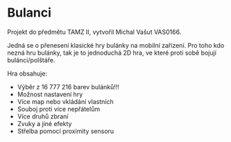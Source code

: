 # Bulanci
Projekt do předmětu TAMZ II, vytvořil Michal Vašut VAS0166.

Jedná se o přenesení klasické hry bulánky na mobilní zařízení. Pro toho kdo nezná hru bulánky, tak je to jednoduchá 2D hra, ve které proti sobě bojují bulánci/polštáře. 

Hra obsahuje:

- Výběr z 16 777 216 barev bulánků!!!
- Možnost nastavení hry
- Více map nebo vkládání vlastních
- Souboj proti více nepřátelům
- Více druhů zbraní
- Zvuky a jiné efekty
- Střelba pomocí proximity sensoru

